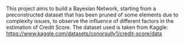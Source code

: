 This project aims to build a Bayesian Network, starting from a preconstructed dataset that has been pruned of some elements due to complexity issues, to observe the influence of different factors in the estimation of Credit Score.
The dataset used is taken from Kaggle: https://www.kaggle.com/datasets/conorsully1/credit-score/data